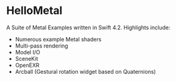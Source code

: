 # HelloMetal

A Suite of Metal Examples written in Swift 4.2. Highlights include:
- Numerous example Metal shaders
- Multi-pass rendering
- Model I/O
- SceneKit
- OpenEXR
- Arcball (Gestural rotation widget based on Quaternions)


